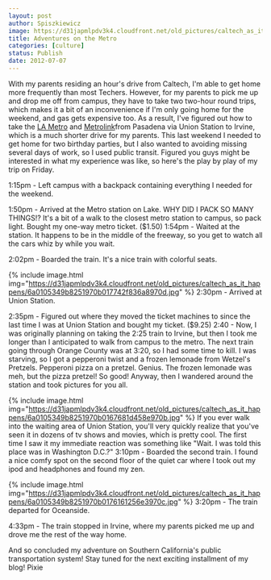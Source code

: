 ```yaml
---
layout: post
author: Spiszkiewicz
image: https://d31japmlpdv3k4.cloudfront.net/old_pictures/caltech_as_it_happens/6a0105349b8251970b017616123b64970c.jpg
title: Adventures on the Metro 
categories: [culture]
status: Publish
date: 2012-07-07
---
```


  With my parents residing an hour's drive from Caltech, I'm able to get home more frequently than most Techers. However, for my parents to pick me up and drop me off from campus, they have to take two two-hour round trips, which makes it a bit of an inconvenience if I'm only going home for the weekend, and gas gets expensive too. As a result, I've figured out how to take the <a href="https://www.metro.net/" target="_self">LA Metro</a> and <a href="https://www.metrolinktrains.com/" target="_self">Metrolink</a>from Pasadena via Union Station to Irvine, which is a much shorter drive for my parents. This last weekend I needed to get home for two birthday parties, but I also wanted to avoiding missing several days of work, so I used public transit. Figured you guys might be interested in what my experience was like, so here's the play by play of my trip on Friday.

1:15pm - Left campus with a backpack containing everything I needed for the weekend.

1:50pm - Arrived at the Metro station on Lake. WHY DID I PACK SO MANY THINGS!? It's a bit of a walk to the closest metro station to campus, so pack light. Bought my one-way metro ticket. ($1.50)
1:54pm - Waited at the station. It happens to be in the middle of the freeway, so you get to watch all the cars whiz by while you wait.

2:02pm - Boarded the train. It's a nice train with colorful seats.


{% include image.html img="https://d31japmlpdv3k4.cloudfront.net/old_pictures/caltech_as_it_happens/6a0105349b8251970b017742f836a8970d.jpg" %}
2:30pm - Arrived at Union Station.

2:35pm - Figured out where they moved the ticket machines to since the last time I was at Union Station and bought my ticket. ($9.25)
2:40 - Now, I was originally planning on taking the 2:25 train to Irvine, but then I took me longer than I anticipated to walk from campus to the metro. The next train going through Orange County was at 3:20, so I had some time to kill. I was starving, so I got a pepperoni twist and a frozen lemonade from Wetzel's Pretzels. Pepperoni pizza on a pretzel. Genius. The frozen lemonade was meh, but the pizza pretzel! So good! Anyway, then I wandered around the station and took pictures for you all.


{% include image.html img="https://d31japmlpdv3k4.cloudfront.net/old_pictures/caltech_as_it_happens/6a0105349b8251970b0167681d458e970b.jpg" %}
If you ever walk into the waiting area of Union Station, you'll very quickly realize that you've seen it in dozens of tv shows and movies, which is pretty cool. The first time I saw it my immediate reaction was something like "Wait. I was told this place was in Washington D.C.?"
3:10pm - Boarded the second train. I found a nice comfy spot on the second floor of the quiet car where I took out my ipod and headphones and found my zen.


{% include image.html img="https://d31japmlpdv3k4.cloudfront.net/old_pictures/caltech_as_it_happens/6a0105349b8251970b0176161256e3970c.jpg" %}
3:20pm - The train departed for Oceanside.

4:33pm - The train stopped in Irvine, where my parents picked me up and drove me the rest of the way home.

And so concluded my adventure on Southern California's public transportation system! Stay tuned for the next exciting installment of my blog!
Pixie

